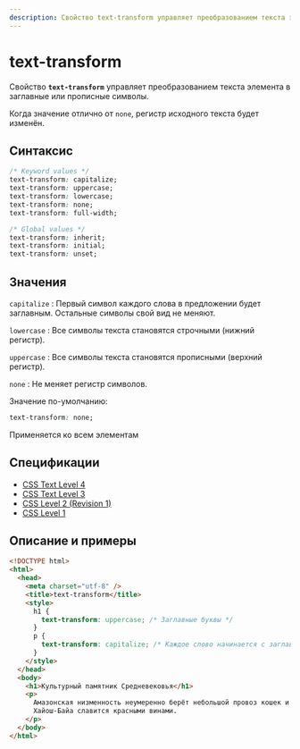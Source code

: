 ```yaml
---
description: Свойство text-transform управляет преобразованием текста элемента в заглавные или прописные символы
---
```


# text-transform

Свойство **`text-transform`** управляет преобразованием текста элемента в заглавные или прописные символы.

Когда значение отлично от `none`, регистр исходного текста будет изменён.

## Синтаксис

```css
/* Keyword values */
text-transform: capitalize;
text-transform: uppercase;
text-transform: lowercase;
text-transform: none;
text-transform: full-width;

/* Global values */
text-transform: inherit;
text-transform: initial;
text-transform: unset;
```

## Значения

`capitalize`
: Первый символ каждого слова в предложении будет заглавным. Остальные символы свой вид не меняют.

`lowercase`
: Все символы текста становятся строчными (нижний регистр).

`uppercase`
: Все символы текста становятся прописными (верхний регистр).

`none`
: Не меняет регистр символов.

Значение по-умолчанию:

```css
text-transform: none;
```

Применяется ко всем элементам

## Спецификации

- [CSS Text Level 4](http://dev.w3.org/csswg/css4-text/#text-transform)
- [CSS Text Level 3](http://dev.w3.org/csswg/css3-text/#text-transform)
- [CSS Level 2 (Revision 1)](http://www.w3.org/TR/CSS2/text.html#caps-prop)
- [CSS Level 1](http://www.w3.org/TR/CSS1/#text-transform)

## Описание и примеры

```html
<!DOCTYPE html>
<html>
  <head>
    <meta charset="utf-8" />
    <title>text-transform</title>
    <style>
      h1 {
        text-transform: uppercase; /* Заглавные буквы */
      }
      p {
        text-transform: capitalize; /* Каждое слово начинается с заглавной буквы */
      }
    </style>
  </head>
  <body>
    <h1>Культурный памятник Средневековья</h1>
    <p>
      Амазонская низменность неумеренно берёт небольшой провоз кошек и собак, а
      Хайош-Байа славится красными винами.
    </p>
  </body>
</html>
```
